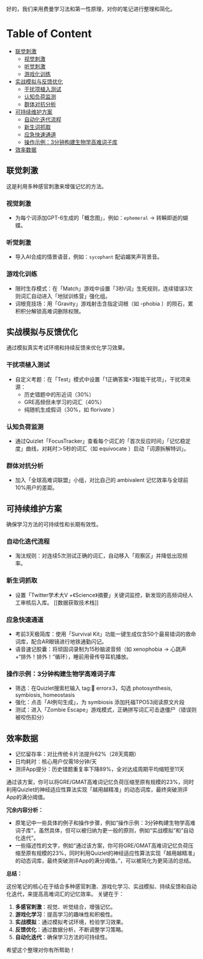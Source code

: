 好的，我们来用费曼学习法和第一性原理，对你的笔记进行整理和简化。

# Table of Content

-   [联觉刺激](#联觉刺激)
    -   [视觉刺激](#视觉刺激)
    -   [听觉刺激](#听觉刺激)
    -   [游戏化训练](#游戏化训练)
-   [实战模拟与反馈优化](#实战模拟与反馈优化)
    -   [干扰项植入测试](#干扰项植入测试)
    -   [认知负荷监测](#认知负荷监测)
    -   [群体对抗分析](#群体对抗分析)
-   [可持续维护方案](#可持续维护方案)
    -   [自动化迭代流程](#自动化迭代流程)
    -   [新生词抓取](#新生词抓取)
    -   [应急快速通道](#应急快速通道)
    -   [操作示例：3分钟构建生物学高难词子库](#操作示例：3分钟构建生物学高难词子库)
-   [效率数据](#效率数据)

## 联觉刺激

这是利用多种感官刺激来增强记忆的方法。

### 视觉刺激

*   为每个词添加GPT-6生成的「概念图」，例如：`ephemeral` → 转瞬即逝的蝴蝶。

### 听觉刺激

*   导入AI合成的情景语音，例如：`sycophant` 配谄媚笑声背景音。

### 游戏化训练

*   限时生存模式：在「Match」游戏中设置「3秒/词」生死规则，连续错误3次则词汇自动进入「地狱训练营」强化组。
*   词根竞技场：用「Gravity」游戏射击含指定词根（如 -phobia ）的陨石，累积积分解锁高难词删除权限。

## 实战模拟与反馈优化

通过模拟真实考试环境和持续反馈来优化学习效果。

### 干扰项植入测试

*   自定义考题：在「Test」模式中设置「1正确答案+3智能干扰项」，干扰项来源：
    *   历史错题中的形近词（30%）
    *   GRE高频但未学习的词汇（40%）
    *   纯随机生成假词（30%，如 florivate ）

### 认知负荷监测

*   通过Quizlet「FocusTracker」查看每个词汇的「首次反应时间」「记忆稳定度」曲线，对耗时＞5秒的词汇（如 equivocate ）启动「词源拆解特训」。

### 群体对抗分析

*   加入「全球高难词联盟」小组，对比自己的 ambivalent 记忆效率与全球前10%用户的差距。

## 可持续维护方案

确保学习方法的可持续性和长期有效性。

### 自动化迭代流程

*   淘汰规则：对连续5次测试正确的词汇，自动移入「观察区」并降低出现频率。

### 新生词抓取

*   设置「Twitter学术大V +《Science》摘要」关键词监控，新发现的高频词经人工审核后入库。
[[数据获取技术栈]]
### 应急快速通道

*   考前3天极简库：使用「Survival Kit」功能一键生成仅含50个最易错词的救命词库，配合AR眼镜进行地铁通勤闪记。
*   语音速记胶囊：将顽固词录制为15秒脑波音频（如 xenophobia → 心跳声+“排外！排外！”循环），睡前用骨传导耳机播放。

### 操作示例：3分钟构建生物学高难词子库

*   筛选：在Quizlet搜索栏输入 tag:🔬 error≥3，勾选 photosynthesis, symbiosis, homeostasis
*   强化：点击「AI例句生成」，为 symbiosis 添加托福TPO53阅读原文片段
*   测试：进入「Zombie Escape」游戏模式，正确拼写词汇可击退僵尸（错误则被咬伤扣分）

## 效率数据

*   记忆留存率：对比传统卡片法提升62%（28天周期）
*   日均耗时：核心用户仅需18分钟/天
*   测评App提分：历史错题重复率下降89%，全对达成周期平均缩短至11天

通过该方案，你可以将GRE/GMAT高难词记忆负荷压缩至原有规模的23%，同时利用Quizlet的神经适应性算法实现「越用越精准」的动态词库，最终突破测评App的满分阈值。

**冗余内容分析：**

*   原笔记中一些具体的例子和操作步骤，例如“操作示例：3分钟构建生物学高难词子库”，虽然具体，但可以被归纳为更一般的原则，例如“实战模拟”和“自动化迭代”。
*   一些描述性的文字，例如“通过该方案，你可将GRE/GMAT高难词记忆负荷压缩至原有规模的23%，同时利用Quizlet的神经适应性算法实现「越用越精准」的动态词库，最终突破测评App的满分阈值。”，可以被简化为更简洁的总结。

**总结：**

这份笔记的核心在于结合多种感官刺激、游戏化学习、实战模拟、持续反馈和自动化迭代，来提高高难词汇的记忆效率。 关键在于：

1.  **多感官刺激**：视觉、听觉结合，增强记忆。
2.  **游戏化学习**：提高学习的趣味性和积极性。
3.  **实战模拟**：通过模拟考试环境，检验学习效果。
4.  **反馈优化**：通过数据分析，不断调整学习策略。
5.  **自动化迭代**：确保学习方法的可持续性。

希望这个整理对你有所帮助！
